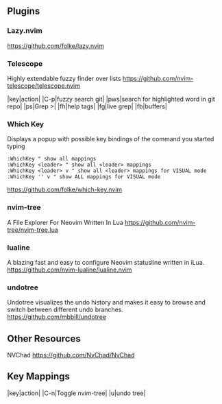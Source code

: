 ## Plugins
### Lazy.nvim
https://github.com/folke/lazy.nvim

### Telescope
Highly extendable fuzzy finder over lists
https://github.com/nvim-telescope/telescope.nvim

|key|action|
|C-p|fuzzy search git|
|<leader>pws|search for highlighted word in git repo|
|<leader>ps|Grep >|
|<leader>fh|help tags|
|<leader>fg|live grep|
|<leader>fb|buffers|

### Which Key
Displays a popup with possible key bindings of the command you started typing
```
:WhichKey " show all mappings
:WhichKey <leader> " show all <leader> mappings
:WhichKey <leader> v " show all <leader> mappings for VISUAL mode
:WhichKey '' v " show ALL mappings for VISUAL mode
```
https://github.com/folke/which-key.nvim

### nvim-tree
A File Explorer For Neovim Written In Lua
https://github.com/nvim-tree/nvim-tree.lua

### lualine
A blazing fast and easy to configure Neovim statusline written in iLua.
https://github.com/nvim-lualine/lualine.nvim

### undotree
Undotree visualizes the undo history and makes it easy to browse and switch between different undo branches.
https://github.com/mbbill/undotree

## Other Resources
NVChad
https://github.com/NvChad/NvChad

## Key Mappings

|key|action|
|C-n|Toggle nvim-tree|
|<leader>u|undo tree|
